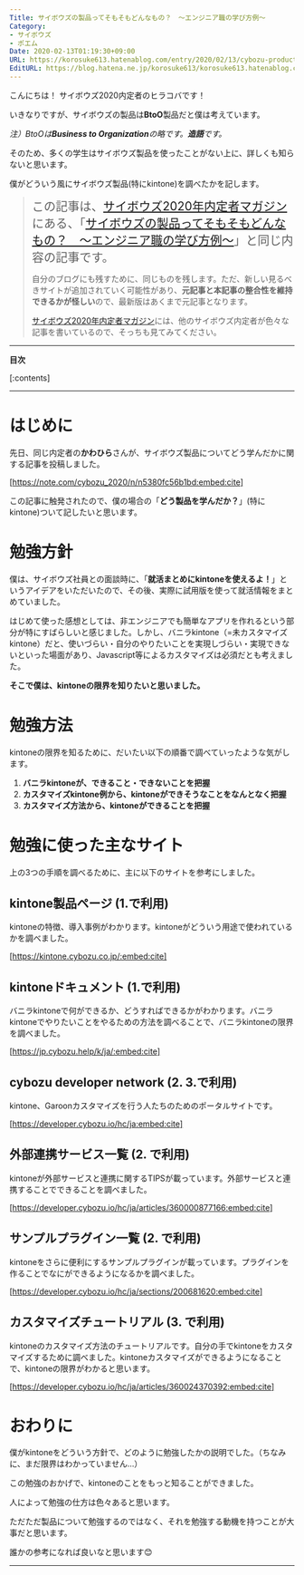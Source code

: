 ```yaml
---
Title: サイボウズの製品ってそもそもどんなもの？　〜エンジニア職の学び方例〜
Category:
- サイボウズ
- ポエム
Date: 2020-02-13T01:19:30+09:00
URL: https://korosuke613.hatenablog.com/entry/2020/02/13/cybozu-production-learn
EditURL: https://blog.hatena.ne.jp/korosuke613/korosuke613.hatenablog.com/atom/entry/26006613510589479
---
```


<!-- ここに導入を書く -->
こんにちは！
サイボウズ2020内定者のヒラコバです！

いきなりですが、サイボウズの製品は**BtoO**製品だと僕は考えています。

*注）BtoOは**Business to Organization**の略です。**造語**です。*

そのため、多くの学生はサイボウズ製品を使ったことがない上に、詳しくも知らないと思います。

僕がどういう風にサイボウズ製品(特にkintone)を調べたかを記します。

<!-- 続きを読むのやつ -->
<!-- more -->

> <span style="font-size: 150%">この記事は、[サイボウズ2020年内定者マガジン](https://note.com/cybozu_2020/m/m32c07042b879)にある、「[サイボウズの製品ってそもそもどんなもの？　〜エンジニア職の学び方例〜](https://note.com/korosuke613/n/n83e9ebd6d70c)」と同じ内容の記事です。</span>
>
>
> 自分のブログにも残すために、同じものを残します。ただ、新しい見るべきサイトが追加されていく可能性があり、**元記事と本記事の整合性を維持できるかが怪しい**ので、最新版はあくまで元記事となります。
>
> [サイボウズ2020年内定者マガジン](https://note.com/cybozu_2020/m/m32c07042b879)には、他のサイボウズ内定者が色々な記事を書いているので、そっちも見てみてください。

---

**目次**

[:contents]

<!-- ここに広告が入る -->
---

# はじめに

先日、同じ内定者の**かわひら**さんが、サイボウズ製品についてどう学んだかに関する記事を投稿しました。

[https://note.com/cybozu_2020/n/n5380fc56b1bd:embed:cite]


この記事に触発されたので、僕の場合の「**どう製品を学んだか？**」(特にkintone)ついて記したいと思います。

# 勉強方針


僕は、サイボウズ社員との面談時に、「**就活まとめにkintoneを使えるよ！**」というアイデアをいただいたので、その後、実際に試用版を使って就活情報をまとめていました。

はじめて使った感想としては、非エンジニアでも簡単なアプリを作れるという部分が特にすばらしいと感じました。しかし、バニラkintone（=未カスタマイズkintone）だと、使いづらい・自分のやりたいことを実現しづらい・実現できないといった場面があり、Javascript等によるカスタマイズは必須だとも考えました。

**そこで僕は、kintoneの限界を知りたいと思いました。**

# 勉強方法

kintoneの限界を知るために、だいたい以下の順番で調べていったような気がします。


1. **バニラkintoneが、できること・できないことを把握**
2. **カスタマイズkintone例から、kintoneができそうなことをなんとなく把握**
3. **カスタマイズ方法から、kintoneができることを把握**

# 勉強に使った主なサイト

上の3つの手順を調べるために、主に以下のサイトを参考にしました。

## kintone製品ページ (1.で利用)
kintoneの特徴、導入事例がわかります。kintoneがどういう用途で使われているかを調べました。

[https://kintone.cybozu.co.jp/:embed:cite]

## kintoneドキュメント (1.で利用)
バニラkintoneで何ができるか、どうすればできるかがわかります。バニラkintoneでやりたいことをやるための方法を調べることで、バニラkintoneの限界を調べました。

[https://jp.cybozu.help/k/ja/:embed:cite]


## cybozu developer network (2. 3.で利用)
kintone、Garoonカスタマイズを行う人たちのためのポータルサイトです。

[https://developer.cybozu.io/hc/ja:embed:cite]

## 外部連携サービス一覧 (2. で利用)
kintoneが外部サービスと連携に関するTIPSが載っています。外部サービスと連携することでできることを調べました。

[https://developer.cybozu.io/hc/ja/articles/360000877166:embed:cite]

## サンプルプラグイン一覧 (2. で利用)
kintoneをさらに便利にするサンプルプラグインが載っています。プラグインを作ることでなにができるようになるかを調べました。

[https://developer.cybozu.io/hc/ja/sections/200681620:embed:cite]


## カスタマイズチュートリアル (3. で利用)
kintoneのカスタマイズ方法のチュートリアルです。自分の手でkintoneをカスタマイズするために調べました。kintoneカスタマイズができるようになることで、kintoneの限界がわかると思います。

[https://developer.cybozu.io/hc/ja/articles/360024370392:embed:cite]


# おわりに

僕がkintoneをどういう方針で、どのように勉強したかの説明でした。（ちなみに、まだ限界はわかっていません...）

この勉強のおかげで、kintoneのことをもっと知ることができました。

人によって勉強の仕方は色々あると思います。

ただただ製品について勉強するのではなく、それを勉強する動機を持つことが大事だと思います。

誰かの参考になれば良いなと思います😊


<!-- 記事終わり線 -->
---

<!-- ここに脚注が来る -->
